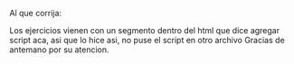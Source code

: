 Al que corrija:

Los ejercicios vienen con un segmento dentro del html que dice agregar script aca, asi que lo hice asi, no puse el script en otro archivo
Gracias de antemano por su atencion.
